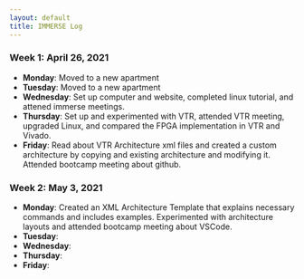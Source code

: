 ```yaml
---
layout: default
title: IMMERSE Log
---
```


### Week 1: April 26, 2021

* **Monday**:    Moved to a new apartment
* **Tuesday**:   Moved to a new apartment
* **Wednesday**: Set up computer and website, completed linux tutorial, and attened immerse meetings.
* **Thursday**:  Set up and experimented with VTR, attended VTR meeting, upgraded Linux, and compared 
                 the FPGA implementation in VTR and Vivado.
* **Friday**:    Read about VTR Architecture xml files and created a custom architecture by copying and 
                 existing architecture and modifying it. Attended bootcamp meeting about github.

### Week 2: May 3, 2021

* **Monday**:   Created an XML Architecture Template that explains necessary commands and includes examples.
                Experimented with architecture layouts and attended bootcamp meeting about VSCode.
* **Tuesday**: 
* **Wednesday**:
* **Thursday**:
* **Friday**: